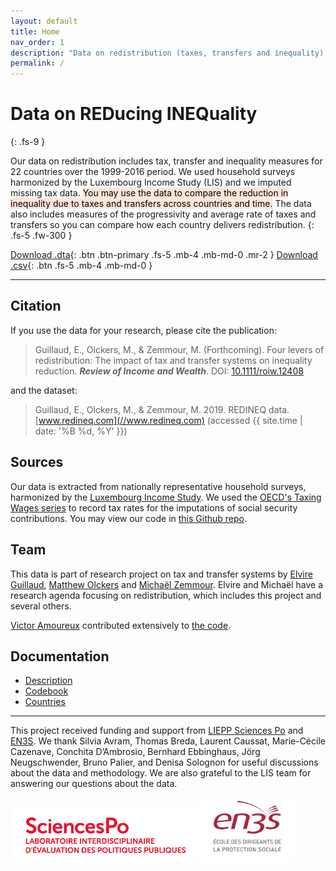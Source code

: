 ```yaml
---
layout: default
title: Home
nav_order: 1
description: "Data on redistribution (taxes, transfers and inequality) for social science researchers."
permalink: /
---
```


# Data on REDucing INEQuality
{: .fs-9 }



Our data on redistribution includes tax, transfer and inequality measures for 22 countries over the 1999-2016 period. We used household surveys harmonized by the Luxembourg Income Study (LIS) and we imputed missing tax data. <mark style="background-color: #FEE5D9">You may use the data to compare the reduction in inequality due to taxes and transfers across countries and time.</mark> The data also includes measures of the progressivity and average rate of taxes and transfers so you can compare how each country delivers redistribution.
{: .fs-5 .fw-300 }

[Download .dta](public_data/redistribution_data.dta){: .btn .btn-primary .fs-5 .mb-4 .mb-md-0 .mr-2 } [Download .csv](public_data/redistribution_data.csv){: .btn .fs-5 .mb-4 .mb-md-0 }

---

<div class="chart-container">
<canvas id="Chart1"></canvas>
</div>
<script src="https://cdn.jsdelivr.net/npm/chart.js@2.8.0"></script>
<script>
var ctx = document.getElementById('Chart1').getContext('2d');
var Chart1 = new Chart(ctx, {
    type: 'bar',
    data: {
        labels: ['Sweden','Finland','Germany','Denmark','United Kingdom','France','Greece','Austria','Ireland','Netherlands','Czech Republic','Norway','Luxembourg','Spain','Estonia','Italy','Slovak Republic','Canada','Australia','Iceland','Israel','United States'],
        datasets: [{
                    label: 'Pensions',
                    data:[0.1209,0.1245,0.1298,0.1340,0.0916,0.1076,0.1629,0.1265,0.0528,0.1158,0.1195,0.1158,0.1190,0.1044,0.0991,0.0927,0.0986,0.0753,0.0648,0.0721,0.0602,0.0666],
                    backgroundColor:'rgba(217,217,217, 0.8)',
                    borderColor:'rgba(217,217,217, 1)',
                    hoverBackgroundColor:'rgba(254,224,210, 1)',
                    hoverBorderColor:'rgba(254,224,210, 1)',                    
                    borderWidth: 1},
                    {label: 'Transfers',
                    data:[0.0556,0.0480,0.0364,0.0580,0.0841,0.0424,0.0127,0.0339,0.0970,0.0386,0.0208,0.0316,0.0400,0.0329,0.0121,0.0103,0.0190,0.0429,0.0451,0.0328,0.0327,0.0217],
                    backgroundColor:'rgba(189, 189, 189, 0.8)',
                    borderColor:'rgba(189, 189, 189, 1)',
                    hoverBackgroundColor:'rgba(252,146,114, 1)',
                    hoverBorderColor:'rgba(252,146,114, 1)',
                    borderWidth: 1},
                    {label: 'Tax',
                    data:[0.0630,0.0614,0.0647,0.0356,0.0494,0.0723,0.0449,0.0517,0.0609,0.0549,0.0633,0.0534,0.0386,0.0416,0.0583,0.0657,0.0397,0.0366,0.0425,0.0448,0.0470,0.0462],
                    backgroundColor:'rgba(99, 99, 99, 0.8)',
                    borderColor:'rgba(99, 99, 99, 1)',
                    hoverBackgroundColor:'rgba(222,45,38, 1)',
                    hoverBorderColor:'rgba(222,45,38, 1)',
                    borderWidth: 1}]
    },
    options: {
        scales: {
            xAxes: [{
              stacked: true
              }],
            yAxes: [{
                scaleLabel: {display: true, labelString: 'Reduction of inequality (Gini points)'},
                ticks: {
                    beginAtZero: true
                },
                stacked: true
            }]
        }
    }
});
</script>

## Citation

If you use the data for your research, please cite the publication:

> Guillaud, E., Olckers, M., & Zemmour, M. (Forthcoming). Four levers of redistribution: The impact of tax and transfer systems on inequality reduction. ***Review of Income and Wealth***. DOI: [10.1111/roiw.12408
](https://rdcu.be/bgJQs)

and the dataset:

> Guillaud, E., Olckers, M., & Zemmour, M. 2019. REDINEQ data. [www.redineq.com](//www.redineq.com) (accessed {{ site.time | date: '%B %d, %Y' }})

## Sources

Our data is extracted from nationally representative household surveys, harmonized by the [Luxembourg Income Study](https://www.lisdatacenter.org). We used the [OECD's Taxing Wages series](https://www.oecd.org/tax/taxing-wages-20725124.htm) to record tax rates for the imputations of social security contributions. You may view our code in [this Github repo](https://github.com/matthewolckers/lis-tax-transfer).

## Team

This data is part of research project on tax and transfer systems by [Elvire Guillaud](https://sites.google.com/site/elvireguillaud/), [Matthew Olckers](http://www.matthewolckers.com/) and [Michaël Zemmour](https://sites.google.com/site/mzemmour/home). Elvire and Michaël have a research agenda focusing on redistribution, which includes this project and several others.

[Victor Amoureux](https://fr.linkedin.com/in/victor-amoureux-54579194) contributed extensively to [the code](https://github.com/matthewolckers/lis-tax-transfer).


## Documentation

- [Description](description.md)
- [Codebook](codebook.md)
- [Countries](countries.md)

---

This project received funding and support from [LIEPP Sciences Po](https://www.sciencespo.fr/liepp/en) and [EN3S](https://en3s.fr/en/). We thank Silvia Avram, Thomas Breda, Laurent Caussat, Marie-Cécile Cazenave, Conchita D’Ambrosio, Bernhard Ebbinghaus, Jörg Neugschwender, Bruno Palier, and Denisa Solognon for useful discussions about the data and methodology. We are also grateful to the LIS team for answering our questions about the data.

<img src="assets/img/liepp.png" alt="LIEPP" title="Sciences Po, Le Laboratoire Interdisciplinaire d'Evaluation des Politiques Publiques" width="300"/> <img src="assets/img/en3s-web.jpg" alt="EN3S" title="L'Ecole nationale supérieure de Sécurité sociale" width="150"  />
